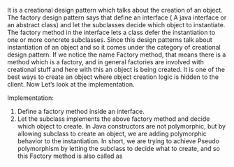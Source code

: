 It is a creational design pattern which talks about the creation of an object. The factory design pattern says that define an interface ( A java interface or an abstract class) and let the subclasses decide which object to instantiate. The factory method in the interface lets a class defer the instantiation to one or more concrete subclasses. Since this design patterns talk about instantiation of an object and so it comes under the category of creational design pattern. If we notice the name Factory method, that means there is a method which is a factory, and in general factories are involved with creational stuff and here with this an object is being created. It is one of the best ways to create an object where object creation logic is hidden to the client. Now Let’s look at the implementation.

Implementation: 
1. Define a factory method inside an interface. 
2. Let the subclass implements the above factory method and decide which object to create. 
In Java constructors are not polymorphic, but by allowing subclass to create an object, we are adding polymorphic behavior to the instantiation. In short, we are trying to achieve Pseudo polymorphism by letting the subclass to decide what to create, and so this Factory method is also called as